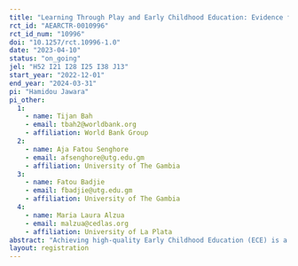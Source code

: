 ```yaml
---
title: "Learning Through Play and Early Childhood Education: Evidence from The Gambia"
rct_id: "AEARCTR-0010996"
rct_id_num: "10996"
doi: "10.1257/rct.10996-1.0"
date: "2023-04-10"
status: "on_going"
jel: "H52 I21 I28 I25 I38 J13"
start_year: "2022-12-01"
end_year: "2024-03-31"
pi: "Hamidou Jawara"
pi_other:
  1:
    - name: Tijan Bah
    - email: tbah2@worldbank.org
    - affiliation: World Bank Group
  2:
    - name: Aja Fatou Senghore
    - email: afsenghore@utg.edu.gm
    - affiliation: University of The Gambia
  3:
    - name: Fatou Badjie
    - email: fbadjie@utg.edu.gm
    - affiliation: University of The Gambia
  4:
    - name: Maria Laura Alzua
    - email: malzua@cedlas.org
    - affiliation: University of La Plata
abstract: "Achieving high-quality Early Childhood Education (ECE) is a critical education goal in developing countries. The use of play-based learning can improve the quality of ECE. This study aims at evaluating the impact of play-based learning and ECE workforce development at the pre-primary school level on the school readiness of preschool children. The study targets children in structured public Early Childhood Development (ECD) centres in The Gambia. Eligible schools will be randomly assigned to one of two groups: a treatment group that will be introduced to a new played-based curriculum and receive in-service teacher training on the new curriculum and a comparison group that will not receive any of the two packages. To evaluate the impact of the intervention, the study will collect baseline and endline data. The evaluation will cover 100 schools, while 50 of the schools will be assigned to each group. The primary outcome of interest will be children's learning outcomes as well as the ability of facilitators to use play-based pedagogies. Therefore, the study will contribute to existing but scanty literature on the impacts of play-based learning interventions in developing countries, particularly in Africa. Moreover, it will contribute to filling the knowledge gap on workforce development and early childhood development. "
layout: registration
---
```


